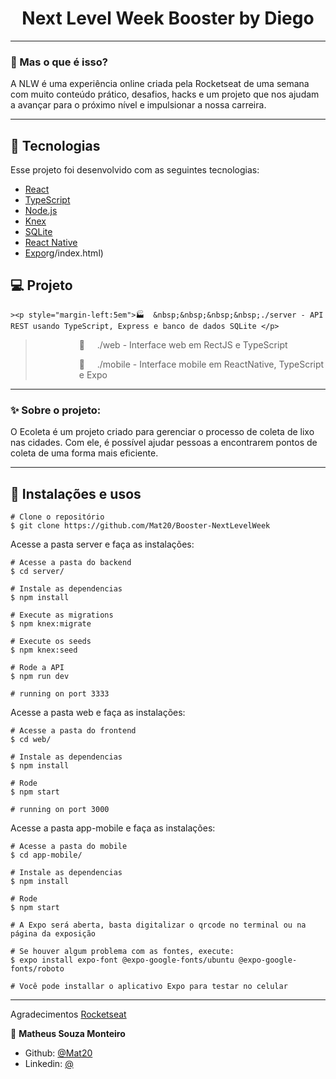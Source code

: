 <h1 align="center">
    Next Level Week Booster  by Diego
    </h1>
 
_________

### 🤔 Mas o que é isso? 
A NLW é uma experiência online criada pela Rocketseat de uma semana com muito conteúdo prático, desafios, hacks e um projeto que nos ajudam a avançar para o próximo nível e impulsionar a nossa carreira.

_________

## 🚀 Tecnologias

Esse projeto foi desenvolvido com as seguintes tecnologias:
- [React](https://reactjs.org)
- [TypeScript](https://www.typescriptlang.org/)
- [Node.js](https://nodejs.org/en/)
- [Knex](http://knexjs.org/)
- [SQLite](https://www.sqlite.org/index.html)
- [React Native](https://facebook.github.io/react-native/)
- [Expo](https://expo.io/)rg/index.html)


## 💻 Projeto

    ><p style="margin-left:5em">🏭  &nbsp;&nbsp;&nbsp;&nbsp;./server - API REST usando TypeScript, Express e banco de dados SQLite </p>
   ><p style="margin-left:5em">🔮  &nbsp;&nbsp;&nbsp;&nbsp;./web - Interface web em RectJS e TypeScript </p>
   ><p style="margin-left:5em">📱 &nbsp;&nbsp;&nbsp;&nbsp;./mobile - Interface mobile em ReactNative, TypeScript e Expo </p>

_________

### ✨ Sobre o projeto:

O Ecoleta é um projeto criado para gerenciar o processo de coleta de lixo nas cidades. Com ele, é possível ajudar pessoas a encontrarem pontos de coleta de uma forma mais eficiente.

_________

## 🙅 Instalações e usos

```
# Clone o repositório
$ git clone https://github.com/Mat20/Booster-NextLevelWeek
```

Acesse a pasta server e faça as instalações:

```
# Acesse a pasta do backend
$ cd server/

# Instale as dependencias
$ npm install

# Execute as migrations
$ npm knex:migrate

# Execute os seeds
$ npm knex:seed

# Rode a API
$ npm run dev

# running on port 3333
```

Acesse a pasta web e faça as instalações:

```
# Acesse a pasta do frontend
$ cd web/

# Instale as dependencias
$ npm install

# Rode 
$ npm start

# running on port 3000
```

Acesse a pasta app-mobile e faça as instalações:

```
# Acesse a pasta do mobile
$ cd app-mobile/

# Instale as dependencias
$ npm install

# Rode 
$ npm start

# A Expo será aberta, basta digitalizar o qrcode no terminal ou na página da exposição

# Se houver algum problema com as fontes, execute:
$ expo install expo-font @expo-google-fonts/ubuntu @expo-google-fonts/roboto

# Você pode installar o aplicativo Expo para testar no celular
```
_________

Agradecimentos [Rocketseat](https://rocketseat.com.br/)

👤 **Matheus Souza Monteiro**
* Github: [@Mat20](https://github.com/Mat20)
* Linkedin: [@](https://www.linkedin.com/in/matheus-souza-0108012142/)
